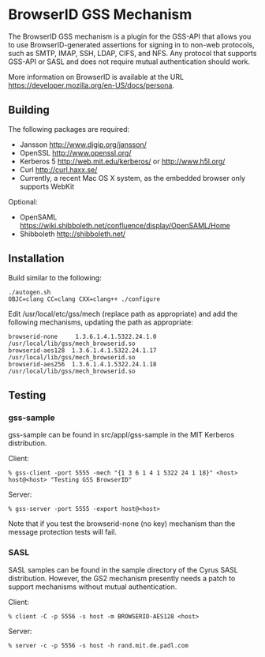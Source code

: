 # BrowserID GSS Mechanism

The BrowserID GSS mechanism is a plugin for the GSS-API that allows you to use BrowserID-generated assertions for signing in to non-web protocols, such as SMTP, IMAP, SSH, LDAP, CIFS, and NFS. Any protocol that supports GSS-API or SASL and does not require mutual authentication should work.

More information on BrowserID is available at the URL <https://developer.mozilla.org/en-US/docs/persona>.

## Building

The following packages are required:

* Jansson <http://www.digip.org/jansson/>
* OpenSSL <http://www.openssl.org/>
* Kerberos 5 <http://web.mit.edu/kerberos/> or <http://www.h5l.org/>
* Curl <http://curl.haxx.se/>
* Currently, a recent Mac OS X system, as the embedded browser only supports WebKit

Optional:

* OpenSAML <https://wiki.shibboleth.net/confluence/display/OpenSAML/Home>
* Shibboleth <http://shibboleth.net/>

## Installation

Build similar to the following:

    ./autogen.sh
    OBJC=clang CC=clang CXX=clang++ ./configure

Edit /usr/local/etc/gss/mech (replace path as appropriate) and add the following mechanisms, updating the path as appropriate:

    browserid-none	   1.3.6.1.4.1.5322.24.1.0	  /usr/local/lib/gss/mech_browserid.so
    browserid-aes128  1.3.6.1.4.1.5322.24.1.17 /usr/local/lib/gss/mech_browserid.so
    browserid-aes256  1.3.6.1.4.1.5322.24.1.18 /usr/local/lib/gss/mech_browserid.so
    
## Testing

### gss-sample

gss-sample can be found in src/appl/gss-sample in the MIT Kerberos distribution.

Client:

    % gss-client -port 5555 -mech "{1 3 6 1 4 1 5322 24 1 18}" <host> host@<host> "Testing GSS BrowserID"

Server:

    % gss-server -port 5555 -export host@<host>

Note that if you test the browserid-none (no key) mechanism than the message protection tests will fail.

### SASL

SASL samples can be found in the sample directory of the Cyrus SASL distribution. However, the GS2 mechanism presently needs a patch to support mechanisms without mutual authentication.

Client:

    % client -C -p 5556 -s host -m BROWSERID-AES128 <host>
    
Server:

    % server -c -p 5556 -s host -h rand.mit.de.padl.com

